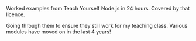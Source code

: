Worked examples from Teach Yourself Node.js in 24 hours. Covered by that licence.

Going through them to ensure they still work for my teaching class. Various modules have
moved on in the last 4 years!